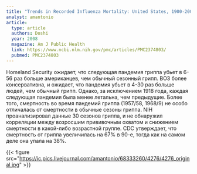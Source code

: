 ```yaml
---
title: "Trends in Recorded Influenza Mortality: United States, 1900-2004"
analyst: amantonio
article:
  type: article
  authors: Doshi
  year: 2008
  magazine: Am J Public Health
  link: https://www.ncbi.nlm.nih.gov/pmc/articles/PMC2374803/
  pubmed: PMC2374803
---
```


Homeland Security ожидает, что следующая пандемия гриппа убьет в 6-56 раз больше американцев, чем обычный сезонный грипп. ВОЗ более консервативна, и ожидает, что пандемия убьет в 4-30 раз больше людей, чем обычный грипп.
Однако, за исключением 1918 года, каждая следующая пандемия была менее летальна, чем предыдущие. Более того, смертность во время пандемий гриппа (1957/58, 1968/9) не особо отличалась от смертности в обычные сезоны гриппа.
NIH проанализировал данные 30 сезонов гриппа, и не обнаружил корреляции между возросшим прививочным охватом и снижением смертности в какой-либо возрастной группе.
CDC утверждает, что смертность от гриппа увеличилась на 67% в 90-е, тогда как на самом деле она упала на 38%.

{{< figure src="https://ic.pics.livejournal.com/amantonio/68333260/4276/4276_original.jpg" >}}
